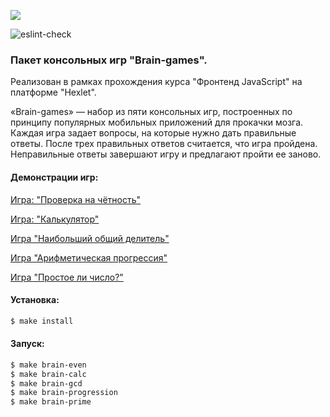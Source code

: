
<a href="https://codeclimate.com/github/TIBET7/frontend-project-lvl1/maintainability"><img src="https://api.codeclimate.com/v1/badges/f58a88488d8957a6b4b4/maintainability" /></a>

![eslint-check](https://github.com/TIBET7/frontend-project-lvl1/workflows/eslint-check/badge.svg)

### Пакет консольных игр "Brain-games".
Реализован в рамках прохождения курса "Фронтенд JavaScript" на платформе "Hexlet".

«Brain-games» — набор из пяти консольных игр, построенных по принципу популярных мобильных приложений для прокачки мозга. Каждая игра задает вопросы, на которые нужно дать правильные ответы. После трех правильных ответов считается, что игра пройдена. Неправильные ответы завершают игру и предлагают пройти ее заново. 

#### Демонстрации игр:

<a href = "https://asciinema.org/a/fbob3Ba85OrPZqzUJLHKNzRPA">Игра: "Проверка на чётность"</a>

<a href = "https://asciinema.org/a/6TN2T3htCXaCA3RDDtXgw0b5B">Игра: "Калькулятор"</a>

<a href = "https://asciinema.org/a/L3HodSSdpAUsmgMxFGPgA980G">Игра "Наибольший общий делитель"</a>

<a href = "https://asciinema.org/a/TdX27DsqAhwwcJZhqAws92zLl">Игра "Арифметическая прогрессия"</a>

<a href = "https://asciinema.org/a/pHZPogiwEECTjmIJUQIOCl7rt">Игра "Простое ли число?"</a>

#### Установка:

```sh
$ make install
```
#### Запуск:

```sh
$ make brain-even
$ make brain-calc
$ make brain-gcd
$ make brain-progression
$ make brain-prime
```
